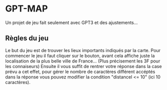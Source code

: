 # GPT-MAP

Un projet de jeu fait seulement avec GPT3 et des ajustements...

## Règles du jeu

Le but du jeu est de trouver les lieux importants indiqués par la carte.
Pour commencer le jeu il faut cliquer sur le bouton, avant cela affiche juste la localisation de la plus belle ville de France...
(Plus précisement les 3F pour les connaiseurs)
Ensuite il vous suffit de rentrer votre réponse dans la case prévu a cet effet, pour gérer le nombre de caractères différent accéptés dans la réponse vous pouvez modifier la condition "distancel <= 10" (ici 10 caractères).
